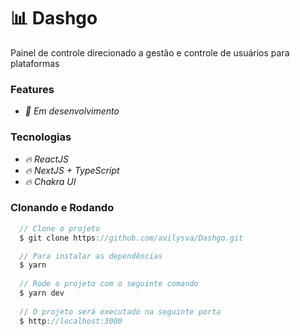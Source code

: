 # :bar_chart: Dashgo

Painel de controle direcionado a gestão e controle de usuários para plataformas

### Features

- *:pencil: Em desenvolvimento*

### Tecnologias

- *:fire: ReactJS*
- *:fire: NextJS + TypeScript*
- *:fire: Chakra UI*

### Clonando e Rodando
```javascript
  // Clone o projeto
  $ git clone https://github.com/avilysva/Dashgo.git

  // Para instalar as dependências
  $ yarn
  
  // Rode o projeto com o seguinte comando
  $ yarn dev
  
  // O projeto será executado na seguinte porta
  $ http://localhost:3000
```
